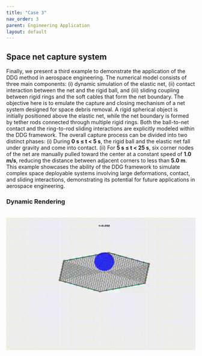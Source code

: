 ```yaml
---
title: "Case 3"
nav_order: 3
parent: Engineering Application
layout: default
---
```


## Space net capture system

Finally, we present a third example to demonstrate the application of the DDG method in aerospace engineering. The numerical model consists of three main components: (i) dynamic simulation of the elastic net, (ii) contact interaction between the net and the rigid ball, and (iii) sliding coupling between rigid rings and the soft cables that form the net boundary. The objective here is to emulate the capture and closing mechanism of a net system designed for space debris removal. A rigid spherical object is initially positioned above the elastic net, while the net boundary is formed by tether rods connected through multiple rigid rings. Both the ball-to-net contact and the ring-to-rod sliding interactions are explicitly modeled within the DDG framework. The overall capture process can be divided into two distinct phases: (i) During **0 s ≤ t < 5 s**, the rigid ball and the elastic net fall under gravity and come into contact. (ii) For **5 s ≤ t < 25 s**, six corner nodes of the net are manually pulled toward the center at a constant speed of **1.0 m/s**, reducing the distance between adjacent corners to less than **5.0 m**. This example showcases the ability of the DDG framework to simulate complex space deployable systems involving large deformations, contact, and sliding interactions, demonstrating its potential for future applications in aerospace engineering.


### Dynamic Rendering
<br/><img src='../assets/videos/application_3.gif' width="600">
